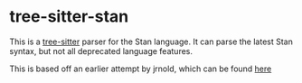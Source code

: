 # tree-sitter-stan

This is a [tree-sitter](https://tree-sitter.github.io/tree-sitter/) parser for the Stan language.
It can parse the latest Stan syntax, but not all deprecated language features.

This is based off an earlier attempt by jrnold, which can be found
[here](https://github.com/jrnold/tree-sitter-stan)
